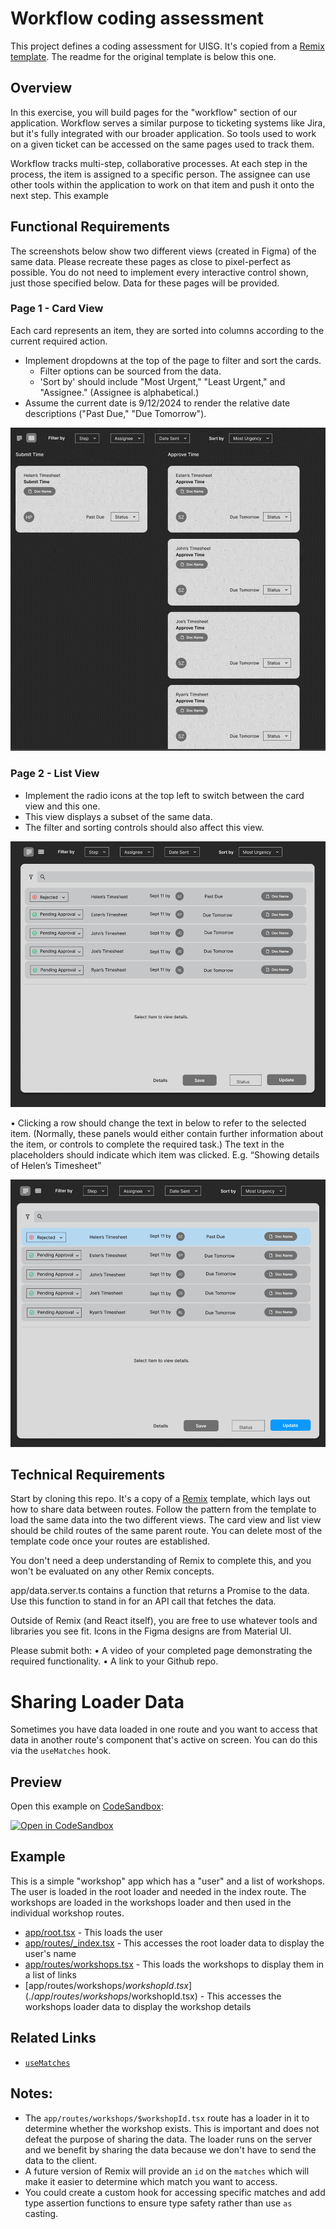 # Workflow coding assessment

This project defines a coding assessment for UISG. It's copied from a [Remix template](https://github.com/remix-run/examples/tree/main/sharing-loader-data). The readme for the original template is below this one. 

## Overview

In this exercise, you will build pages for the "workflow" section of our application. Workflow serves a similar purpose to ticketing systems like Jira, but it's fully integrated with our broader application. So tools used to work on a given ticket can be accessed on the same pages used to track them.

Workflow tracks multi-step, collaborative processes. At each step in the process, the item is assigned to a specific person. The assignee can use other tools within the application to work on that item and push it onto the next step.  This example

## Functional Requirements

The screenshots below show two different views (created in Figma) of the same data. Please recreate these pages as close to pixel-perfect as possible. You do not need to implement every interactive control shown, just those specified below. Data for these pages will be provided.

### Page 1 - Card View

Each card represents an item, they are sorted into columns according to the current required action.  
- Implement dropdowns at the top of the page to filter and sort the cards.
  - Filter options can be sourced from the data. 
  - 'Sort by' should include "Most Urgent," "Least Urgent," and "Assignee."  (Assignee is alphabetical.)
- Assume the current date is 9/12/2024 to render the relative date descriptions ("Past Due," "Due Tomorrow").

![card_view.png](assets/card_view.png)

### Page 2 - List View

- Implement the radio icons at the top left to switch between the card view and this one.
- This view displays a subset of the same data.
- The filter and sorting controls should also affect this view.

![list_view_1.png](assets/list_view_1.png)

•	Clicking a row should change the text in below to refer to the selected item. (Normally, these panels would either contain further information about the item, or controls to complete the required task.) The text in the placeholders should indicate which item was clicked. E.g. “Showing details of Helen’s Timesheet”

![list_view_2.png](assets/list_view_2.png)

## Technical Requirements

Start by cloning this repo. It's a copy of a [Remix](https://remix.run/) template, which lays out how to share data between routes. Follow the pattern from the template to load the same data into the two different views. The card view and list view should be child routes of the same parent route. You can delete most of the template code once your routes are established.

You don't need a deep understanding of Remix to complete this, and you won't be evaluated on any other Remix concepts.

app/data.server.ts contains a function that returns a Promise to the data. Use this function to stand in for an API call that fetches the data.

Outside of Remix (and React itself), you are free to use whatever tools and libraries you see fit. Icons in the Figma designs are from Material UI.

Please submit both:
•	A video of your completed page demonstrating the required functionality.
•	A link to your Github repo.

# Sharing Loader Data

Sometimes you have data loaded in one route and you want to access that data in another route's component that's active on screen. You can do this via the `useMatches` hook.

## Preview

Open this example on [CodeSandbox](https://codesandbox.com):

[![Open in CodeSandbox](https://codesandbox.io/static/img/play-codesandbox.svg)](https://codesandbox.io/s/github/remix-run/examples/tree/main/sharing-loader-data)

## Example

This is a simple "workshop" app which has a "user" and a list of workshops. The user is loaded in the root loader and needed in the index route. The workshops are loaded in the workshops loader and then used in the individual workshop routes.

- [app/root.tsx](./app/root.tsx) - This loads the user
- [app/routes/\_index.tsx](./app/routes/_index.tsx) - This accesses the root loader data to display the user's name
- [app/routes/workshops.tsx](./app/routes/workshops.tsx) - This loads the workshops to display them in a list of links
- [app/routes/workshops/$workshopId.tsx](./app/routes/workshops/$workshopId.tsx) - This accesses the workshops loader data to display the workshop details

## Related Links

- [`useMatches`](https://remix.run/hooks/use-matches)

## Notes:

- The `app/routes/workshops/$workshopId.tsx` route has a loader in it to determine whether the workshop exists. This is important and does not defeat the purpose of sharing the data. The loader runs on the server and we benefit by sharing the data because we don't have to send the data to the client.
- A future version of Remix will provide an `id` on the `matches` which will make it easier to determine which match you want to access.
- You could create a custom hook for accessing specific matches and add type assertion functions to ensure type safety rather than use `as` casting.
